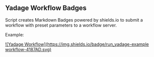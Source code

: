 ## Yadage Workflow Badges

Script creates Markdown Badges powered by shields.io to submit a workflow with preset parameters to a workflow server.

Example:

[![Yadage Workflow](https://img.shields.io/badge/run_yadage-example workflow-4187AD.svg)](http://yadage.cern.ch/submit?toplevel=from-github%2Fphenochain&workflow=madgraph_delphes.yml&pars=%7B%22nevents%22%3A+100%7D&outputs=delphes%2Foutput.lhco%2Cdelphes%2Foutput.root)
